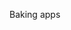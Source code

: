 Baking apps

<!---
Mr0Bread/Mr0Bread is a ✨ special ✨ repository because its `README.md` (this file) appears on your GitHub profile.
You can click the Preview link to take a look at your changes.
--->
